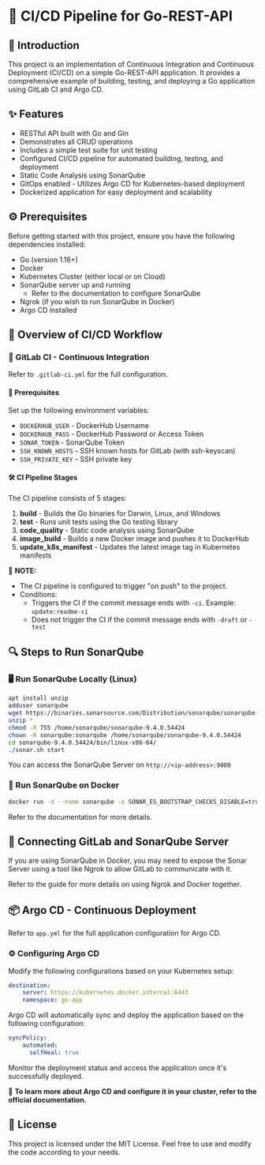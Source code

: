 # 🚀 CI/CD Pipeline for Go-REST-API

## 📝 Introduction
This project is an implementation of Continuous Integration and Continuous Deployment (CI/CD) on a simple Go-REST-API application. It provides a comprehensive example of building, testing, and deploying a Go application using GitLab CI and Argo CD.

## ✨ Features
- RESTful API built with Go and Gin
- Demonstrates all CRUD operations
- Includes a simple test suite for unit testing
- Configured CI/CD pipeline for automated building, testing, and deployment
- Static Code Analysis using SonarQube
- GitOps enabled - Utilizes Argo CD for Kubernetes-based deployment
- Dockerized application for easy deployment and scalability

## ⚙️ Prerequisites
Before getting started with this project, ensure you have the following dependencies installed:
- Go (version 1.16+)
- Docker
- Kubernetes Cluster (either local or on Cloud)
- SonarQube server up and running
  - Refer to the documentation to configure SonarQube
- Ngrok (if you wish to run SonarQube in Docker)
- Argo CD installed


## 🔄 Overview of CI/CD Workflow

### 🔗 GitLab CI - Continuous Integration
Refer to `.gitlab-ci.yml` for the full configuration.

#### 🔑 Prerequisites
Set up the following environment variables:
- `DOCKERHUB_USER` - DockerHub Username
- `DOCKERHUB_PASS` - DockerHub Password or Access Token
- `SONAR_TOKEN` - SonarQube Token
- `SSH_KNOWN_HOSTS` - SSH known hosts for GitLab (with ssh-keyscan)
- `SSH_PRIVATE_KEY` - SSH private key

#### 🛠️ CI Pipeline Stages
The CI pipeline consists of 5 stages:
1. **build** - Builds the Go binaries for Darwin, Linux, and Windows
2. **test** - Runs unit tests using the Go testing library
3. **code_quality** - Static code analysis using SonarQube
4. **image_build** - Builds a new Docker image and pushes it to DockerHub
5. **update_k8s_manifest** - Updates the latest image tag in Kubernetes manifests

📍 **NOTE:**
- The CI pipeline is configured to trigger "on push" to the project.
- Conditions:
  - Triggers the CI if the commit message ends with `-ci`. Example: `update:readme-ci`
  - Does not trigger the CI if the commit message ends with `-draft` or `-test`

## 🔍 Steps to Run SonarQube
### 🖥️ Run SonarQube Locally (Linux)
```sh
apt install unzip
adduser sonarqube
wget https://binaries.sonarsource.com/Distribution/sonarqube/sonarqube-9.4.0.54424.zip
unzip *
chmod -R 755 /home/sonarqube/sonarqube-9.4.0.54424
chown -R sonarqube:sonarqube /home/sonarqube/sonarqube-9.4.0.54424
cd sonarqube-9.4.0.54424/bin/linux-x86-64/
./sonar.sh start
```
You can access the SonarQube Server on `http://<ip-address>:9000`

### 🐳 Run SonarQube on Docker
```sh
docker run -d --name sonarqube -e SONAR_ES_BOOTSTRAP_CHECKS_DISABLE=true -p 9000:9000 sonarqube:latest
```
Refer to the documentation for more details.

## 🔗 Connecting GitLab and SonarQube Server
If you are using SonarQube in Docker, you may need to expose the Sonar Server using a tool like Ngrok to allow GitLab to communicate with it.

Refer to the guide for more details on using Ngrok and Docker together.

## 📦 Argo CD - Continuous Deployment
Refer to `app.yml` for the full application configuration for Argo CD.

### ⚙️ Configuring Argo CD
Modify the following configurations based on your Kubernetes setup:
```yaml
destination:
    server: https://kubernetes.docker.internal:6443 
    namespace: go-app
```
Argo CD will automatically sync and deploy the application based on the following configuration:
```yaml
syncPolicy:
    automated:
      selfHeal: true
```
Monitor the deployment status and access the application once it's successfully deployed.

📍 **To learn more about Argo CD and configure it in your cluster, refer to the official documentation.**

## 📜 License
This project is licensed under the MIT License. Feel free to use and modify the code according to your needs.

